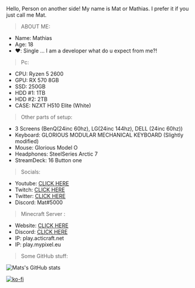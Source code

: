Hello, Person on another side! 
My name is Mat or Mathias. I prefer it if you just call me Mat.

> ABOUT ME:
* Name: Mathias
* Age: 18
* ❤️: Single ... I am a developer what do u expect from me?!
> Pc:
* CPU: Ryzen 5 2600
*   GPU: RX 570 8GB
*   SSD: 250GB
*   HDD #1: 1TB
*   HDD #2: 2TB
*   CASE: NZXT H510 Elite (White)

> Other parts of setup:
* 3 Screens (BenQ(24inc 60hz), LG(24inc 144hz), DELL (24inc 60hz))
*   Keyboard: GLORIOUS MODULAR MECHANICAL KEYBOARD (Slightly modified)
*   Mouse: Glorious Model O
*   Headphones: SteelSeries Arctic 7 
*   StreamDeck: 16 Button one

> Socials: 
*   Youtube: [CLICK HERE](https://www.youtube.com/c/MatLabsOfficial/videos)
*   Twitch:  [CLICK HERE](https://www.twitch.tv/matxlabs)
*   Twitter: [CLICK HERE](https://twitter.com/MatxLabs)
*   Discord: Mat#5000

> Minecraft Server :
*   Website: [CLICK HERE](https://acticraft.net/)
*   Discord: [CLICK HERE](https://discord.gg/acticraft)
*   IP: play.acticraft.net
*   IP: play.mypixel.eu

> Some GitHub stuff:
  
![Mats's GitHub stats](https://github-readme-stats.vercel.app/api?username=MatxLabs&show_icons=true&theme=cobalt)




[![ko-fi](https://ko-fi.com/img/githubbutton_sm.svg)](https://ko-fi.com/R6R7AJKB5)

